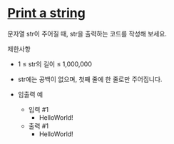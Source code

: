 # [Print a string](https://school.programmers.co.kr/learn/courses/30/lessons/181952)

문자열 str이 주어질 때, str을 출력하는 코드를 작성해 보세요.

제한사항
  - 1 ≤ str의 길이 ≤ 1,000,000
  - str에는 공백이 없으며, 첫째 줄에 한 줄로만 주어집니다.


- 입출력 예

  - 입력 #1 
    - HelloWorld!
  - 출력 #1 
    - HelloWorld!